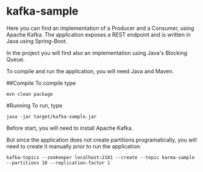 # kafka-sample

Here you can find an implementation of a Producer and a Consumer, using Apache Kafka.
The application exposes a REST endpoint and is written in Java using Spring-Boot.

In the project you will find also an implementation using Java's Blocking Queue.

To compile and run the application, you will need Java and Maven.

##Compile
To compile type

    mvn clean package


#Running
To run, type

	java -jar target/kafka-sample.jar


Before start, you will need to install Apache Kafka.

But since the application does not create partitions programatically, you will need to create it manually
prior to run the application:

    kafka-topics --zookeeper localhost:2181 --create --topic karma-sample  --partitions 10 --replication-factor 1

